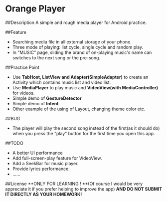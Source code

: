 Orange Player
===

##Description
A simple and rough media player for Android practice.



##Feature
+ Searching media file in all external storage of your phone.
+ Three mode of playing: list cycle, single cycle and random play.
+ In "MUSIC" page, sliding the brand of on-playing music's name can switches to the next song or the pre-song.

##Practice Point
+  Use **TabHost, ListView and Adapter(SimpleAdapter)** to create an Activity which contains music list and video list. 
+ Use **MediaPlayer** to play music and **VideoView(with MediaController)** for videos.
+ Simple demo of **GestureDetector**
+ Simple demo of **Intent**
+ Other example of the using of Layout, changing theme color etc.

##BUG
+ The player will play the second song instead of the first(as it should do) when you press the "play" button for the first time you open this app. 

##TODO
+ A better UI performance
+ Add full-screen-play feature for VideoView.
+ Add a SeekBar for music player.
+ Provide lyrics performance.
+ ......

##License
**ONLY FOR LEARNING ! **(Of course I would be very appreciate it if you prefer helping to improve the app) **AND DO NOT SUBMIT IT DIRECTLY AS YOUR HOMEWORK!**
